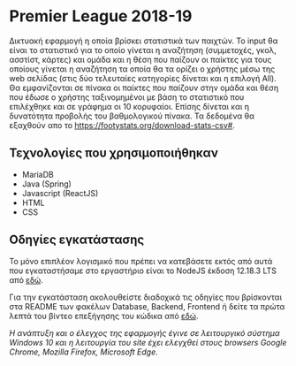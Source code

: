 # Premier League 2018-19

Δικτυακή εφαρμογή η οποία βρίσκει στατιστικά των παιχτών. Το input θα είναι το στατιστικό για το οποίο γίνεται η αναζήτηση (συμμετοχές, γκολ, ασστίστ, κάρτες) και ομάδα και η θέση που παίζουν οι παίκτες για τους οποίους γίνεται η αναζήτηση τα οποία θα τα ορίζει ο χρήστης μέσω της web σελίδας (στις δύο τελευταίες κατηγορίες δίνεται και η επιλογή All). Θα εμφανίζονται σε πίνακα οι παίκτες που παίζουν στην ομάδα και θέση που έδωσε ο χρήστης ταξινομημένοι με βάση το στατιστικό που επιλέχθηκε και σε γράφημα οι 10 κορυφαίοι. Επίσης δίνεται και η δυνατότητα προβολής του βαθμολογικού πίνακα. Τα δεδομένα θα εξαχθούν απο το https://footystats.org/download-stats-csv#.

## Τεχνολογίες που χρησιμοποιήθηκαν
* MariaDB
* Java (Spring)
* Javascript (ReactJS)
* HTML
* CSS

## Οδηγίες εγκατάστασης

Το μόνο επιπλέον λογισμικό που πρέπει να κατεβάσετε εκτός από αυτά που εγκαταστήσαμε στο εργαστήριο είναι το NodeJS έκδοση 12.18.3 LTS από [εδώ](https://nodejs.org/en/).

Για την εγκατάσταση ακολουθείστε διαδοχικά τις οδηγίες που βρίσκονται στα README των φακέλων Database, Backend, Frontend ή δείτε τα πρώτα λεπτά του βίντεο επεξήγησης του κώδικα από [εδώ](https://www.youtube.com/watch?v=V1l7SllNTiw).

_Η ανάπτυξη και ο έλεγχος της εφαρμογής έγινε σε λειτουργικό σύστημα Windows 10 και η λειτουργία του site έχει ελεγχθεί στους browsers Google Chrome, Mozilla Firefox, Microsoft Edge._
